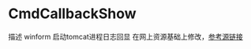 # CmdCallbackShow
描述
winform 启动tomcat进程日志回显 在网上资源基础上修改，[参考源链接](https://blog.csdn.net/irwin_chen/article/details/7430551 "irwin_chen的文章")
